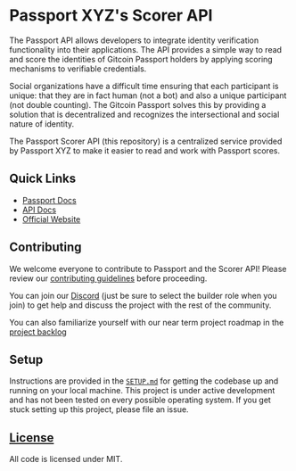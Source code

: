 # Passport XYZ's Scorer API

The Passport API allows developers to integrate identity verification functionality into their applications. The API provides a simple way to read and score the identities of Gitcoin Passport holders by applying scoring mechanisms to verifiable credentials.

Social organizations have a difficult time ensuring that each participant is unique: that they are in fact human (not a bot) and also a unique participant (not double counting). The Gitcoin Passport solves this by providing a solution that is decentralized and recognizes the intersectional and social nature of identity.

The Passport Scorer API (this repository) is a centralized service provided by Passport XYZ to make it easier to read and work with Passport scores.

## Quick Links

- [Passport Docs](https://docs.passport.xyz/)
- [API Docs](https://api.scorer.gitcoin.co/docs)
- [Official Website](https://www.passport.xyz?utm_source=scorer-api-repo&utm_medium=referral&utm_content=Passport)

## Contributing

We welcome everyone to contribute to Passport and the Scorer API! Please review our [contributing guidelines](./CONTRIBUTING.md) before proceeding.

You can join our [Discord](https://discord.gg/passport) (just be sure to select the builder role when you join) to get help and discuss the project with the rest of the community.

You can also familiarize yourself with our near term project roadmap in the [project backlog](https://github.com/orgs/passportxyz/projects/1)

## Setup

Instructions are provided in the [`SETUP.md`](./SETUP.md) for getting the codebase up and running on your local machine. This project is under active development and has not been tested on every possible operating system. If you
get stuck setting up this project, please file an issue.

## [License](./LICENSE)

All code is licensed under MIT.
